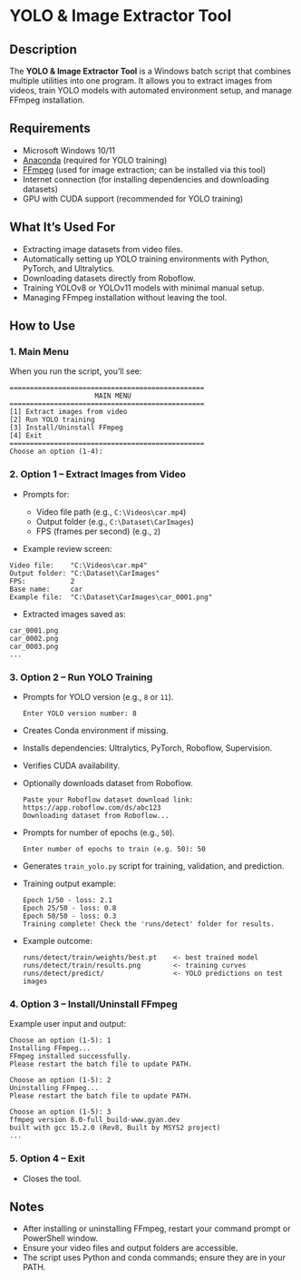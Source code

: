 # YOLO & Image Extractor Tool

## Description

The **YOLO & Image Extractor Tool** is a Windows batch script that combines multiple utilities into one program. It allows you to extract images from videos, train YOLO models with automated environment setup, and manage FFmpeg installation.

## Requirements

- Microsoft Windows 10/11
- [Anaconda](https://www.anaconda.com/) (required for YOLO training)
- [FFmpeg](https://ffmpeg.org/) (used for image extraction; can be installed via this tool)
- Internet connection (for installing dependencies and downloading datasets)
- GPU with CUDA support (recommended for YOLO training)

## What It’s Used For

- Extracting image datasets from video files.
- Automatically setting up YOLO training environments with Python, PyTorch, and Ultralytics.
- Downloading datasets directly from Roboflow.
- Training YOLOv8 or YOLOv11 models with minimal manual setup.
- Managing FFmpeg installation without leaving the tool.

## How to Use

### 1. Main Menu

When you run the script, you’ll see:

```text
================================================
                     MAIN MENU
================================================
[1] Extract images from video
[2] Run YOLO training
[3] Install/Uninstall FFmpeg
[4] Exit
================================================
Choose an option (1-4):
```

### 2. Option 1 – Extract Images from Video

- Prompts for:
  - Video file path (e.g., `C:\Videos\car.mp4`)
  - Output folder (e.g., `C:\Dataset\CarImages`)
  - FPS (frames per second) (e.g., `2`)

- Example review screen:

```text
Video file:    "C:\Videos\car.mp4"
Output folder: "C:\Dataset\CarImages"
FPS:           2
Base name:     car
Example file:  "C:\Dataset\CarImages\car_0001.png"
```

- Extracted images saved as:

```text
car_0001.png
car_0002.png
car_0003.png
...
```

### 3. Option 2 – Run YOLO Training

- Prompts for YOLO version (e.g., `8` or `11`).

  ```
  Enter YOLO version number: 8
  ```

- Creates Conda environment if missing.
- Installs dependencies: Ultralytics, PyTorch, Roboflow, Supervision.
- Verifies CUDA availability.

- Optionally downloads dataset from Roboflow.

  ```
  Paste your Roboflow dataset download link: https://app.roboflow.com/ds/abc123
  Downloading dataset from Roboflow...
  ```

- Prompts for number of epochs (e.g., `50`).

  ```
  Enter number of epochs to train (e.g. 50): 50
  ```

- Generates `train_yolo.py` script for training, validation, and prediction.

- Training output example:

  ```
  Epoch 1/50 - loss: 2.1
  Epoch 25/50 - loss: 0.8
  Epoch 50/50 - loss: 0.3
  Training complete! Check the 'runs/detect' folder for results.
  ```

- Example outcome:

  ```
  runs/detect/train/weights/best.pt    <- best trained model
  runs/detect/train/results.png        <- training curves
  runs/detect/predict/                 <- YOLO predictions on test images
  ```

### 4. Option 3 – Install/Uninstall FFmpeg

Example user input and output:

```
Choose an option (1-5): 1
Installing FFmpeg...
FFmpeg installed successfully.
Please restart the batch file to update PATH.
```

```
Choose an option (1-5): 2
Uninstalling FFmpeg...
Please restart the batch file to update PATH.
```

```
Choose an option (1-5): 3
ffmpeg version 8.0-full_build-www.gyan.dev
built with gcc 15.2.0 (Rev8, Built by MSYS2 project)
...
```

### 5. Option 4 – Exit

- Closes the tool.

## Notes

- After installing or uninstalling FFmpeg, restart your command prompt or PowerShell window.
- Ensure your video files and output folders are accessible.
- The script uses Python and conda commands; ensure they are in your PATH.